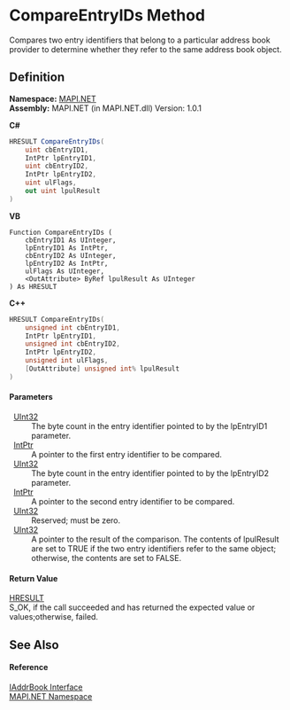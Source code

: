 # CompareEntryIDs Method


Compares two entry identifiers that belong to a particular address book provider to determine whether they refer to the same address book object.



## Definition
**Namespace:** <a href="N_MAPI_NET.md">MAPI.NET</a>  
**Assembly:** MAPI.NET (in MAPI.NET.dll) Version: 1.0.1

**C#**
``` C#
HRESULT CompareEntryIDs(
	uint cbEntryID1,
	IntPtr lpEntryID1,
	uint cbEntryID2,
	IntPtr lpEntryID2,
	uint ulFlags,
	out uint lpulResult
)
```
**VB**
``` VB
Function CompareEntryIDs ( 
	cbEntryID1 As UInteger,
	lpEntryID1 As IntPtr,
	cbEntryID2 As UInteger,
	lpEntryID2 As IntPtr,
	ulFlags As UInteger,
	<OutAttribute> ByRef lpulResult As UInteger
) As HRESULT
```
**C++**
``` C++
HRESULT CompareEntryIDs(
	unsigned int cbEntryID1, 
	IntPtr lpEntryID1, 
	unsigned int cbEntryID2, 
	IntPtr lpEntryID2, 
	unsigned int ulFlags, 
	[OutAttribute] unsigned int% lpulResult
)
```



#### Parameters
<dl><dt>  <a href="https://learn.microsoft.com/dotnet/api/system.uint32" target="_blank" rel="noopener noreferrer">UInt32</a></dt><dd>The byte count in the entry identifier pointed to by the lpEntryID1 parameter.</dd><dt>  <a href="https://learn.microsoft.com/dotnet/api/system.intptr" target="_blank" rel="noopener noreferrer">IntPtr</a></dt><dd>A pointer to the first entry identifier to be compared.</dd><dt>  <a href="https://learn.microsoft.com/dotnet/api/system.uint32" target="_blank" rel="noopener noreferrer">UInt32</a></dt><dd>The byte count in the entry identifier pointed to by the lpEntryID2 parameter.</dd><dt>  <a href="https://learn.microsoft.com/dotnet/api/system.intptr" target="_blank" rel="noopener noreferrer">IntPtr</a></dt><dd>A pointer to the second entry identifier to be compared.</dd><dt>  <a href="https://learn.microsoft.com/dotnet/api/system.uint32" target="_blank" rel="noopener noreferrer">UInt32</a></dt><dd>Reserved; must be zero.</dd><dt>  <a href="https://learn.microsoft.com/dotnet/api/system.uint32" target="_blank" rel="noopener noreferrer">UInt32</a></dt><dd>A pointer to the result of the comparison. The contents of lpulResult are set to TRUE if the two entry identifiers refer to the same object; otherwise, the contents are set to FALSE.</dd></dl>

#### Return Value
<a href="T_MAPI_NET_HRESULT.md">HRESULT</a>  
S_OK, if the call succeeded and has returned the expected value or values;otherwise, failed.

## See Also


#### Reference
<a href="T_MAPI_NET_IAddrBook.md">IAddrBook Interface</a>  
<a href="N_MAPI_NET.md">MAPI.NET Namespace</a>  
